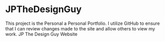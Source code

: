 # JPTheDesignGuy
This project is the Personal a Personal Portfolio. 
I utilize GitHub to ensure that I can review changes made to the site and allow others to view my work.
JP The Design Guy Website
